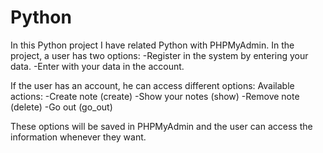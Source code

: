 # Python

In this Python project I have related Python with PHPMyAdmin.
In the project, a user has two options:
-Register in the system by entering your data.
-Enter with your data in the account.

If the user has an account, he can access different options:
Available actions:
-Create note (create)
-Show your notes (show)
-Remove note (delete)
-Go out (go_out)

These options will be saved in PHPMyAdmin and the user can access the information whenever they want.
